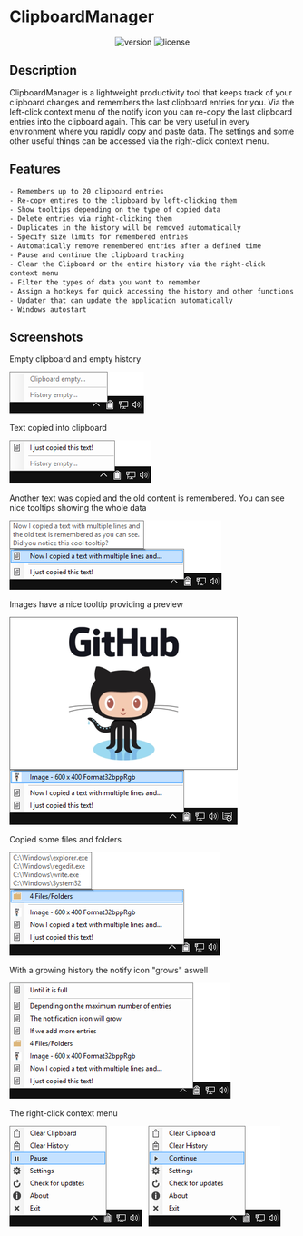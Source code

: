 # ClipboardManager

<p align="center">
<img alt="version" src="https://img.shields.io/badge/version-1.9-brightgreen.svg" height="20px">  <img alt="license" src="https://img.shields.io/badge/license-GNU%20GPLv3-blue.svg" height="20px">
</p>

Description
--------------

ClipboardManager is a lightweight productivity tool that keeps track of your clipboard changes and remembers the last clipboard entries for you. Via the left-click context menu of the notify icon you can re-copy the last clipboard entries into the clipboard again. This can be very useful in every environment where you rapidly copy and paste data. The settings and some other useful things can be accessed via the right-click context menu.

Features
--------------

	- Remembers up to 20 clipboard entries
	- Re-copy entires to the clipboard by left-clicking them
	- Show tooltips depending on the type of copied data
	- Delete entries via right-clicking them
	- Duplicates in the history will be removed automatically
	- Specify size limits for remembered entries
	- Automatically remove remembered entries after a defined time
	- Pause and continue the clipboard tracking
	- Clear the Clipboard or the entire history via the right-click context menu
	- Filter the types of data you want to remember
	- Assign a hotkeys for quick accessing the history and other functions
	- Updater that can update the application automatically
	- Windows autostart

Screenshots
--------------

Empty clipboard and empty history

![Screenshot1](https://raw.githubusercontent.com/nein23/userContent/master/ClipboardManager/Screenshots/1.png)


Text copied into clipboard

![Screenshot2](https://raw.githubusercontent.com/nein23/userContent/master/ClipboardManager/Screenshots/2.png)


Another text was copied and the old content is remembered. You can see nice tooltips showing the whole data

![Screenshot3](https://raw.githubusercontent.com/nein23/userContent/master/ClipboardManager/Screenshots/3.png)


Images have a nice tooltip providing a preview

![Screenshot4](https://raw.githubusercontent.com/nein23/userContent/master/ClipboardManager/Screenshots/4.png)


Copied some files and folders

![Screenshot5](https://raw.githubusercontent.com/nein23/userContent/master/ClipboardManager/Screenshots/5.png)


With a growing history the notify icon "grows" aswell

![Screenshot6](https://raw.githubusercontent.com/nein23/userContent/master/ClipboardManager/Screenshots/6.png)


The right-click context menu
 
![Screenshot7](https://raw.githubusercontent.com/nein23/userContent/master/ClipboardManager/Screenshots/7.png)
